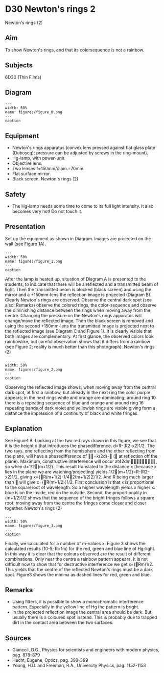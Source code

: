 # D30 Newton's rings  2  
 Newton's rings (2)   
  
## Aim   
 To show Newton's rings, and that its colorsequence is not a rainbow.    
  
## Subjects   
 6D30 (Thin Films)   
  
## Diagram   
   
```{figure} figures/figure_0.png  
---  
width: 50%  
name: figures/figure_0.png  
---  
caption  
``` 
     
  
## Equipment   
 
 *  Newton's rings apparatus (convex lens pressed against flat glass plate (Duboscq); pressure can be adjusted by screws in the ring-mount). 
 *  Hg-lamp, with power-unit. 
 *  Objective lens. 
 *  Two lenses f=150mm/diam.=70mm. 
 *  Flat surface mirror. 
 *  Black screen. Newton's rings (2)   
  
## Safety   
 
 *  The Hg-lamp needs some time to come to its full light intensity. It also becomes very hot! Do not touch it.
   
  
## Presentation   
 Set up the equipment as shown in Diagram. Images are projected on the wall (see Figure 1A).     
```{figure} figures/figure_1.png  
---  
width: 50%  
name: figures/figure_1.png  
---  
caption  
``` 
 After the lamp is heated up, situation of Diagram A is presented to the students, to indicate that there will be a reflected and a transmitted beam of light. Then the transmitted beam is blocked (black screen) and using the mirror and a +150mm-lens the reflection image is projected (Diagram B). Clearly Newton's rings are observed. Observe the central dark spot (see also: Remarks) observe the colored rings, the color-sequence and observe the diminishing distance between the rings when moving away from the centre. Changing the pressure on the Newton's rings apparatus will change/move the reflected image. Then the black screen is removed and using the second +150mm-lens the transmitted image is projected next to the reflected image (see Diagram C and Figure 1). It is clearly visible that both images are complementary. At first glance, the observed colors look rainbowlike, but careful observation shows that it differs from a rainbow (see Figure 2; reality is much better than this photograph).  Newton's rings (2)   
```{figure} figures/figure_2.png  
---  
width: 50%  
name: figures/figure_2.png  
---  
caption  
``` 
 Observing the reflected image shows, when moving away from the central dark spot, at first a rainbow, but already in the next ring the color purple appears; in the next rings white and orange are dominating; around ring 10 there is a repeating sequence of blue and orange and around ring 16 repeating bands of dark violet and yellowish rings are visible giving form a distance the impression of a continuity of black and white fringes.    
  
## Explanation   
 See Figure1 B. Looking at the two red rays drawn in this figure, we see that it is the height d that introduces the phasedifference. d=R-(R2-x2)1/2. The two rays, one reflecting from the hemisphere and the other reflecting from the plane, will have a phasedifference of =k(2d)- ( at reflection off the plane). Maximum, constructive interference will occur at42dm, so when d=1/2(m+1/2). This result translated to the distance x (because x lies in the plane we are watching/projecting) yields 1/2(m+1/2)=R-(R2-x2)1/2, giving x={R(m+1/2)-1/42(m+1/2)2}1/2. And R being much larger than  will give x={R(m+1/2)}1/2. First conclusion is that x is proportional to the squareroot of wavelength. So a higher wavelength yields a higher x: blue is on the inside, red on the outside. Second, the proportionality in (m+1/2)1/2 shows that the sequence of the bright fringes follows a square root: moving away from the centre the fringes come closer and closer together. Newton's rings (2)    
```{figure} figures/figure_3.png  
---  
width: 50%  
name: figures/figure_3.png  
---  
caption  
``` 
 Finally, we calculated for a number of m-values x. Figure 3 shows the calculated results (10-5; R=1m) for the red, green and blue line of Hg-light. In this way it is clear that the colours observed are the result of different combinations. Only near the centre a rainbow pattern appears. It is not difficult now to show that for destructive interference we get x=(Rm)1/2. This yields that the centre of the reflected Newton's rings must be a dark spot. Figure3 shows the minima as dashed lines for red, green and blue.   
  
## Remarks   
 
 *  Using filters, it is possible to show a monochromatic interference pattern. Especially in the yellow line of Hg the pattern is bright. 
 *  In the projected reflection image the central area should be dark. But usually there is a coloured spot instead. This is probably due to trapped dirt in the contact area between the two surfaces.
   
  
## Sources   
 
 *  Giancoli, D.G., Physics for scientists and engineers with modern physics, pag. 878-879 
 *  Hecht, Eugene, Optics, pag. 398-399 
 *  Young, H.D. and Freeman, R.A., University Physics, pag. 1152-1153
 